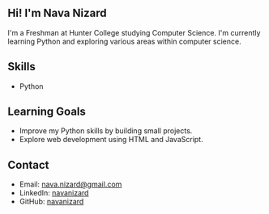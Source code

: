 ## Hi! I'm Nava Nizard

I'm a Freshman at Hunter College studying Computer Science. I'm currently learning Python and exploring various areas within computer science.

## Skills
- Python

## Learning Goals
- Improve my Python skills by building small projects.
- Explore web development using HTML and JavaScript.

## Contact
- Email: [nava.nizard@gmail.com](mailto:nava.nizard@gmail.com)
- LinkedIn: [navanizard](www.linkedin.com/in/nava-nizard)
- GitHub: [navanizard](https://github.com/navanizard)
